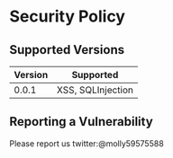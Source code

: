 # Security Policy

## Supported Versions


| Version | Supported          |
| ------- | ------------------ |
| 0.0.1   | XSS, SQLInjection  |


## Reporting a Vulnerability

Please report us 
twitter:@molly59575588
